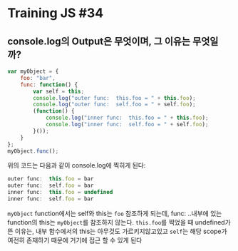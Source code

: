 # Training JS #34
## console.log의 Output은 무엇이며, 그 이유는 무엇일까?

```js
var myObject = {
    foo: "bar",
    func: function() {
        var self = this;
        console.log("outer func:  this.foo = " + this.foo);
        console.log("outer func:  self.foo = " + self.foo);
        (function() {
            console.log("inner func:  this.foo = " + this.foo);
            console.log("inner func:  self.foo = " + self.foo);
        }());
    }
};
myObject.func();
```

위의 코드는 다음과 같이 console.log에 찍히게 된다:
```js
outer func:  this.foo = bar
outer func:  self.foo = bar
inner func:  this.foo = undefined
inner func:  self.foo = bar
```

`myObject` function에서는 self와 this는 `foo` 참조하게 되는데, func: ..내부에 있는 function의 this는 `myObject`를 참조하지 않는다.
`this.foo`를 찍었을 때 undefined가 뜬 이유는, 내부 함수에서의 this는 아무것도 가르키지않고있고 `self`는 해당 scope가 여전히 존재하기 때문에 거기에 접근 할 수 있게 된다
